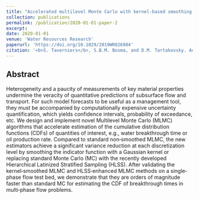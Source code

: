 ```yaml
---
title: "Accelerated multilevel Monte Carlo with kernel‐based smoothing and Latinized stratification"
collection: publications
permalink: /publication/2020-01-01-paper-2
excerpt: 
date: 2020-01-01
venue: 'Water Resources Research'
paperurl: 'https://doi.org/10.1029/2019WR026984'
citation: '<b>S. Taverniers</b>, S.B.M. Bosma, and D.M. Tartakovsky. Accelerated multilevel Monte Carlo with kernel‐based smoothing and Latinized stratification. <i>Article in press in Water Resources Res.</i> (2020).'
---
```


## Abstract

Heterogeneity and a paucity of measurements of key material properties undermine the veracity of quantitative predictions of subsurface flow and transport. For such model forecasts to be useful as a management tool, they must be accompanied by computationally expensive uncertainty quantification, which yields confidence intervals, probability of exceedance, etc. We design and implement novel Multilevel Monte Carlo (MLMC) algorithms that accelerate estimation of the cumulative distribution functions (CDFs) of quantities of interest, e.g., water breakthrough time or oil production rate. Compared to standard non‐smoothed MLMC, the new estimators achieve a significant variance reduction at each discretization level by smoothing the indicator function with a Gaussian kernel or replacing standard Monte Carlo (MC) with the recently developed Hierarchical Latinized Stratified Sampling (HLSS). After validating the kernel‐smoothed MLMC and HLSS‐enhanced MLMC methods on a single‐phase flow test bed, we demonstrate that they are orders of magnitude faster than standard MC for estimating the CDF of breakthrough times in multi‐phase flow problems.